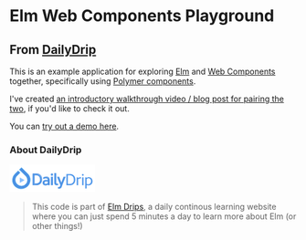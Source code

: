 # Elm Web Components Playground
## From [DailyDrip](https://www.dailydrip.com)

This is an example application for exploring [Elm](http://www.elm-lang.org) and
[Web Components](http://webcomponents.org/) together, specifically using
[Polymer components](https://elements.polymer-project.org/).

I've created [an introductory walkthrough video / blog post for pairing the
two](https://www.dailydrip.com/topics/elm/drips/web-components-introduction),
if you'd like to check it out.

You can [try out a demo here](https://knewter.github.io/elm_web_components_playground/).

### About DailyDrip

[![DailyDrip](elm/src/static/dailydrip.png)](http://www.dailydrip.com)

> This code is part of [Elm Drips](https://www.dailydrip.com/topics/elm/), a
> daily continous learning website where you can just spend 5 minutes a day to
> learn more about Elm (or other things!)
